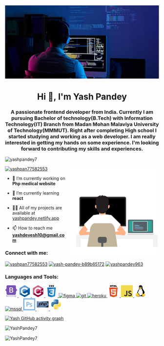 [![MasterHead](image.jpg)](https://yashpandey.netlify.app/)
<h1 align="center">Hi 👋, I'm Yash Pandey</h1>
<h3 align="center">A passionate frontend developer from India. Currently I am pursuing Bachelor of technology(B.Tech) with Information Technology(IT) Branch from Madan Mohan Malaviya University of Technology(MMMUT). Right after completing High school I started studying and working as a web developer. I am really interested in getting my hands on some experience. I'm looking forward to contributing my skills and experiences.</h3>

<p align="left"> <img src="https://komarev.com/ghpvc/?username=yashpandey7&label=Profile%20views&color=0e75b6&style=flat" alt="yashpandey7" /> </p>

<img align="right" alt="Coding" width="300"  src="code.gif">

<p align="left"> <a href="https://twitter.com/yashpan77582553" target="blank"><img src="https://img.shields.io/twitter/follow/yashpan77582553?logo=twitter&style=for-the-badge" alt="yashpan77582553" /></a> </p>

- 🔭 I’m currently working on **Php medical website**

- 🌱 I’m currently learning **react**

- 👨‍💻 All of my projects are available at [yashpandey.netlify.app](https://yashpandey.netlify.app/)

- 📫 How to reach me **yashdevesh10@gmail.com**

<h3 align="left">Connect with me:</h3>
<p align="left">
<a href="https://twitter.com/yashpan77582553" target="blank"><img align="center" src="https://raw.githubusercontent.com/rahuldkjain/github-profile-readme-generator/master/src/images/icons/Social/twitter.svg" alt="yashpan77582553" height="30" width="40" /></a>
<a href="https://linkedin.com/in/yash-pandey-b89b65172" target="blank"><img align="center" src="https://raw.githubusercontent.com/rahuldkjain/github-profile-readme-generator/master/src/images/icons/Social/linked-in-alt.svg" alt="yash-pandey-b89b65172" height="30" width="40" /></a>
<a href="https://instagram.com/yashpandey963" target="blank"><img align="center" src="https://raw.githubusercontent.com/rahuldkjain/github-profile-readme-generator/master/src/images/icons/Social/instagram.svg" alt="yashpandey963" height="30" width="40" /></a>
</p>

<h3 align="left">Languages and Tools:</h3>
<p align="left"> <a href="https://getbootstrap.com" target="_blank" rel="noreferrer"> <img src="https://raw.githubusercontent.com/devicons/devicon/master/icons/bootstrap/bootstrap-plain-wordmark.svg" alt="bootstrap" width="40" height="40"/> </a> <a href="https://www.cprogramming.com/" target="_blank" rel="noreferrer"> <img src="https://raw.githubusercontent.com/devicons/devicon/master/icons/c/c-original.svg" alt="c" width="40" height="40"/> </a> <a href="https://www.w3schools.com/cpp/" target="_blank" rel="noreferrer"> <img src="https://raw.githubusercontent.com/devicons/devicon/master/icons/cplusplus/cplusplus-original.svg" alt="cplusplus" width="40" height="40"/> </a> <a href="https://www.w3schools.com/css/" target="_blank" rel="noreferrer"> <img src="https://raw.githubusercontent.com/devicons/devicon/master/icons/css3/css3-original-wordmark.svg" alt="css3" width="40" height="40"/> </a> <a href="https://www.figma.com/" target="_blank" rel="noreferrer"> <img src="https://www.vectorlogo.zone/logos/figma/figma-icon.svg" alt="figma" width="40" height="40"/> </a> <a href="https://git-scm.com/" target="_blank" rel="noreferrer"> <img src="https://www.vectorlogo.zone/logos/git-scm/git-scm-icon.svg" alt="git" width="40" height="40"/> </a> <a href="https://heroku.com" target="_blank" rel="noreferrer"> <img src="https://www.vectorlogo.zone/logos/heroku/heroku-icon.svg" alt="heroku" width="40" height="40"/> </a> <a href="https://www.w3.org/html/" target="_blank" rel="noreferrer"> <img src="https://raw.githubusercontent.com/devicons/devicon/master/icons/html5/html5-original-wordmark.svg" alt="html5" width="40" height="40"/> </a> <a href="https://developer.mozilla.org/en-US/docs/Web/JavaScript" target="_blank" rel="noreferrer"> <img src="https://raw.githubusercontent.com/devicons/devicon/master/icons/javascript/javascript-original.svg" alt="javascript" width="40" height="40"/> </a> <a href="https://www.linux.org/" target="_blank" rel="noreferrer"> <img src="https://raw.githubusercontent.com/devicons/devicon/master/icons/linux/linux-original.svg" alt="linux" width="40" height="40"/> </a> <a href="https://www.microsoft.com/en-us/sql-server" target="_blank" rel="noreferrer"> <img src="https://www.svgrepo.com/show/303229/microsoft-sql-server-logo.svg" alt="mssql" width="40" height="40"/> </a> <a href="https://www.photoshop.com/en" target="_blank" rel="noreferrer"> <img src="https://raw.githubusercontent.com/devicons/devicon/master/icons/photoshop/photoshop-line.svg" alt="photoshop" width="40" height="40"/> </a> <a href="https://www.php.net" target="_blank" rel="noreferrer"> <img src="https://raw.githubusercontent.com/devicons/devicon/master/icons/php/php-original.svg" alt="php" width="40" height="40"/> </a> <a href="https://www.python.org" target="_blank" rel="noreferrer"> <img src="https://raw.githubusercontent.com/devicons/devicon/master/icons/python/python-original.svg" alt="python" width="40" height="40"/> </a> </p>

[![Yash GitHub activity graph](https://activity-graph.herokuapp.com/graph?username=YashPandey7&&theme=xcode)](https://github.com/YashPandey7)

<p><img align="center" src="https://github-readme-stats.vercel.app/api?username=YashPandey7&show_icons=true&locale=en&theme=tokyonight" alt="YashPandey7" /></p>

<p><img align="center" src="https://github-readme-streak-stats.herokuapp.com/?user=YashPandey7&&theme=tokyonight" alt="YashPandey7" /></p>
